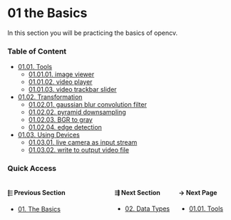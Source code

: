 # 01 the Basics

In this section you will be practicing the basics of opencv.

### Table of Content

* [01.01. Tools](./01.tools/00.README.md)
  * [01.01.01. image viewer](./01.tools/01.image.md)
  * [01.01.02. video player](./01.tools/02.video.md)
  * [01.01.03. video trackbar slider](./01.tools/03.trackbar.md)
* [01.02. Transformation](./02.transformation/00.README.md)
  * [01.02.01. gaussian blur convolution filter](./02.transformation/01.gaussian-blur.md)
  * [01.02.02. pyramid downsampling](./02.transformation/02.down-sampling.md)
  * [01.02.03. BGR to gray](./02.transformation/03.bgr2gray.md)
  * [01.02.04. edge detection](./02.transformation/04.edge-detection.md)
* [01.03. Using Devices](./03.devices/00.README.md)
  * [01.03.01. live camera as input stream](./03.devices/01.camera.md)
  * [01.03.02. write to output video file](./03.devices/02.writer.md)

### Quick Access

<div class="previous_section" style="float:left">

#### &#11057; Previous Section

* [01. The Basics](./../01.the_basics/00.README.md)
</div>

<div class="next_page" style="float:right;margin-left:20px;margin-right:20px">

#### &#8594; Next Page

* [01.01. Tools](./../01.the_basics/01.tools/00.README.md)

</div>
<div class="next_section" style="float:right">

#### &#8694; Next Section

* [02. Data Types](./../02.data_types/00.README.md)

</div>
